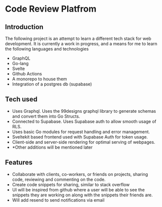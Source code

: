 # Code Review Platfrom

## Introduction
The following project is an attempt to learn a different tech stack for web development. It is currently a work in progress, and a means for me to learn the following languages and technologies

* GraphQL
* Go-lang
* Svelte
* Github Actions
* A monorepo to house them
* Integration of a postgres db (supabase)

## Tech used
* Uses Graphql. Uses the 99designs graphql library to generate schemas and convert them into Go Structs.
* Connected to Supabase. Uses Supabase auth to allow smooth usage of RLS.
* Uses basic Go modules for request handling and error management.
* Sveltekit based frontend used with Supabase Auth for token usage.
* Client-side and server-side rendering for optimal serving of webpages.
* \*Other additions will be mentioned later

## Features
* Collaborate with clients, co-workers, or friends on projects, sharing code, reviewing and commenting on the code.
* Create code snippets for sharing, similar to stack overflow
* UI will be inspired from github where a user will be able to see the snippets they are working on along with the snippets their friends are.
* Will add resend to send notifications via email
